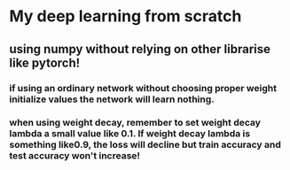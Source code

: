 # My deep learning from scratch

## using numpy without relying on other librarise like pytorch!

### if using an ordinary network without choosing proper weight initialize values the network will learn nothing.

### when using weight decay, remember to set weight decay lambda a small value like 0.1. If weight decay lambda is something like0.9, the loss will decline but train accuracy and test accuracy won't increase!
